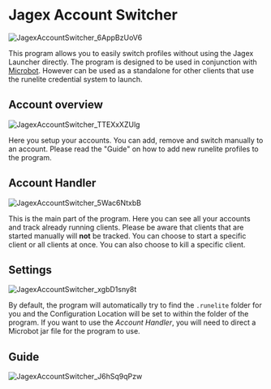 # Jagex Account Switcher
![JagexAccountSwitcher_6AppBzUoV6](https://github.com/user-attachments/assets/320f3acc-a1ca-4204-884d-29b72aa9870c)

This program allows you to easily switch profiles without using the Jagex Launcher directly. The program is designed to be used in conjunction with [Microbot](https://github.com/chsami/Microbot). However can be used as a standalone for other clients that use the runelite credential system to launch.
## Account overview
![JagexAccountSwitcher_TTEXxXZUlg](https://github.com/user-attachments/assets/6d2ef423-6162-4ab7-ad62-4807d789fe3c)

Here you setup your accounts. You can add, remove and switch manually to an account. Please read the "Guide" on how to add new runelite profiles to the program.

## Account Handler
![JagexAccountSwitcher_5Wac6NtxbB](https://github.com/user-attachments/assets/d1395b6b-f139-4d80-b19d-822575982023)

This is the main part of the program. Here you can see all your accounts and track already running clients. Please be aware that clients that are started manually will **not** be tracked.
You can choose to start a specific client or all clients at once. You can also choose to kill a specific client.

## Settings
![JagexAccountSwitcher_xgbD1sny8t](https://github.com/user-attachments/assets/c42f42a0-d8c5-4db1-ad75-dff5dc71f7aa)

By default, the program will automatically try to find the `.runelite` folder for you and the Configuration Location will be set to within the folder of the program.
If you want to use the *Account Handler*, you will need to direct a Microbot jar file for the program to use.

## Guide
![JagexAccountSwitcher_J6hSq9qPzw](https://github.com/user-attachments/assets/9e1da8f2-1b19-49e2-be55-7aaafb5152ce)
